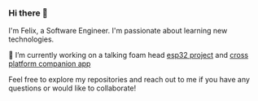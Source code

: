 ### Hi there 👋

I'm Felix, a Software Engineer. I'm passionate about learning new technologies.

🔭 I’m currently working on a talking foam head [esp32 project](https://github.com/faluciano/talking-head-app/tree/main/arduino) and [cross platform companion app](https://github.com/faluciano/talking-head-app)

Feel free to explore my repositories and reach out to me if you have any questions or would like to collaborate!
